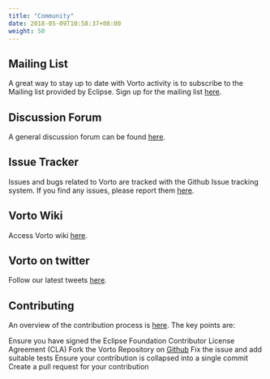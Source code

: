 ```yaml
---
title: "Community"
date: 2018-05-09T10:58:37+08:00
weight: 50
---
```


## Mailing List
A great way to stay up to date with Vorto activity is to subscribe to the Mailing list provided by Eclipse. Sign up for the mailing list [here](https://dev.eclipse.org/mailman/listinfo/vorto-dev).

## Discussion Forum
A general discussion forum can be found [here](http://www.eclipse.org/forums/index.php?t=thread&frm_id=303).

## Issue Tracker
Issues and bugs related to Vorto are tracked with the Github Issue tracking system. If you find any issues, please report them [here](https://github.com/eclipse/vorto/issues).

## Vorto Wiki
Access Vorto wiki [here](https://wiki.eclipse.org/Vorto).

## Vorto on twitter
Follow our latest tweets [here](https://twitter.com/VortoIoT).

## Contributing
An overview of the contribution process is [here](https://wiki.eclipse.org/Development_Resources/Contributing_via_Git). The key points are:

Ensure you have signed the Eclipse Foundation Contributor License Agreement (CLA)
Fork the Vorto Repository on [Github](https://github.com/eclipse/vorto)
Fix the issue and add suitable tests
Ensure your contribution is collapsed into a single commit
Create a pull request for your contribution